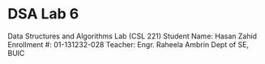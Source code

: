 # DSA Lab 6
Data Structures and Algorithms Lab (CSL 221) 
Student Name: Hasan Zahid 
Enrollment #: 01-131232-028 
Teacher: Engr. Raheela Ambrin 
Dept of SE, BUIC

